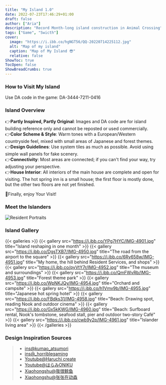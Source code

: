 ```yaml
---
title: "My Island 1.0"
date: 2022-07-23T17:46:29+01:00
draft: false
author: ["Aria"]
description: "Record Month-long island construction in Animal Crossing"
tags: ["Game", "Swicth"]
cover:
  image: "https://i.ibb.co/hgNGT56/QQ-20220714225112.jpg"
  alt: "Map of my island"
  caption: "Map of My Island 😎"
  relative: false
ShowToc: true
TocOpen: false
ShowBreadCrumbs: true
---
```



<!-- 文章内容 -->

### How to Visit My Island
Use DA code in the game: DA-3444-7211-0416

### Island Overview
👉**Partly Inspired, Partly Original**: Images and DA code are for island building reference only and cannot be reposted or used commercially.  
👉**Color Scheme & Style**: Warm tones with a European/Western countryside feel, mixed with small areas of Japanese and forest themes.  
👉**Design Guidelines**: Use system tiles as much as possible. Avoid using simple wall panels for fake scenery.  
👉**Connectivity**: Most areas are connected; if you can't find your way, try adjusting your perspective.  
👉**House Interior**: All interiors of the main house are complete and open for visiting. The hot spring inn is a small house; the first floor is mostly done, but the other two floors are not yet finished.  

🥳Finally, enjoy Your Visit!

### Meet the Islanders
![Resident Portraits](https://i.ibb.co/mtPbfhn/IMG-5351.jpg)

### Island Gallery
{{< galleries >}}
{{< gallery src="https://i.ibb.co/YPg7HYC/IMG-4901.jpg" title="Island reshaping in one month" >}}
{{< gallery src="https://i.ibb.co/DgsTXB7/IMG-4950.jpg" title="The road from the airport to the square" >}}
{{< gallery src="https://i.ibb.co/6Ry658w/IMG-4951.jpg" title="My home, the hill behind Resident Services, and shops" >}}
{{< gallery src="https://i.ibb.co/pyVtY7r/IMG-4952.jpg" title="The museum and surroundings" >}}
{{< gallery src="https://i.ibb.co/QmFWvRb/IMG-4953.jpg" title="Forest theme park" >}}
{{< gallery src="https://i.ibb.co/WpNKJQy/IMG-4954.jpg" title="Orchard and campsite" >}}
{{< gallery src="https://i.ibb.co/h1Vmv9b/IMG-4955.jpg" title="Japanese hot spring hotel" >}}
{{< gallery src="https://i.ibb.co/FBdks31/IMG-4958.jpg" title="Beach: Drawing spot, reading Nook and outdoor cinema" >}}
{{< gallery src="https://i.ibb.co/Gx5kKWG/IMG-4960.jpg" title="Beach: Surfboard rental, Nook's tombstone, seafood stall, pier and outdoor two-story Café" >}}
{{< gallery src="https://i.ibb.co/cwb9y2p/IMG-4961.jpg" title="Islander living area" >}}
{{< /galleries >}}




<!-- 引用 -->
### Design Inspiration Sources
> <ul>
><li><a href="https://www.instagram.com/p/CflFYZapdLH/?utm_source=ig_web_copy_link&igsh=MzRlODBiNWFlZA==" target="_blank">ins@kumao_atsumori</a></li>
><li><a href="https://www.instagram.com/p/CctVP72JE7V/?utm_source=ig_web_copy_link&igsh=MzRlODBiNWFlZA==" target="_blank">ins@_horriblegaming</a></li>
><li><a href="https://www.youtube.com/watch?v=zJRwCAEWCnA&list=PLAB3xbqEwZIPD8FwHZw3s_NjuWXCiDos_" target="_blank">Youtube@Haruchi create</a></li>
><li><a href="https://www.youtube.com/watch?v=H-N5GHF1Myo" target="_blank">Youtube@はらみONIKU</a></li>
><li><a href="http://xhslink.com/7bwoRQ" target="_blank">Xiaohongshu@我很鲸鱼</a></li>
><li><a href="http://xhslink.com/H6YoRQ" target="_blank">Xiaohongshu@张张在动森</a></li>
></ul>




<!-- 链接 -->
<!-- [这是一个链接](https://example.com) -->


